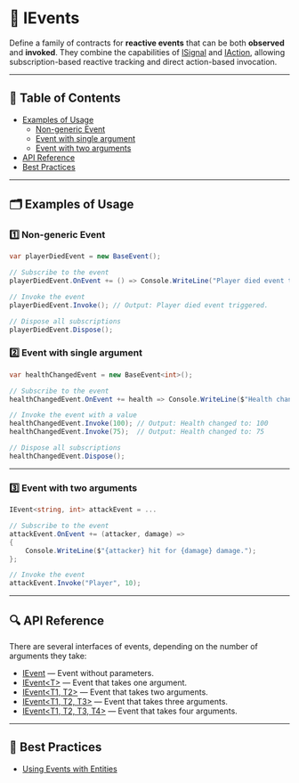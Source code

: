# 🧩 IEvents

Define a family of contracts for **reactive events** that can be both **observed** and **invoked**.
They combine the capabilities of [ISignal](ISignals.md) and [IAction](../Actions/IActions.md),
allowing subscription-based reactive tracking and direct action-based invocation.

---

## 📑 Table of Contents

- [Examples of Usage](#-examples-of-usage)
    - [Non-generic Event](#ex-1)
    - [Event with single argument](#ex-2)
    - [Event with two arguments](#ex-3)
- [API Reference](#-api-reference)
- [Best Practices](#-best-practices)

---

## 🗂 Examples of Usage

### 1️⃣ Non-generic Event <div id="ex-1"></div>

```csharp
var playerDiedEvent = new BaseEvent();

// Subscribe to the event
playerDiedEvent.OnEvent += () => Console.WriteLine("Player died event triggered.");

// Invoke the event
playerDiedEvent.Invoke(); // Output: Player died event triggered.

// Dispose all subscriptions
playerDiedEvent.Dispose();
```

### 2️⃣ Event with single argument <div id="ex-2"></div>

```csharp
var healthChangedEvent = new BaseEvent<int>();

// Subscribe to the event
healthChangedEvent.OnEvent += health => Console.WriteLine($"Health changed to: {health}");

// Invoke the event with a value
healthChangedEvent.Invoke(100); // Output: Health changed to: 100
healthChangedEvent.Invoke(75);  // Output: Health changed to: 75

// Dispose all subscriptions
healthChangedEvent.Dispose();
```

---

### 3️⃣ Event with two arguments <div id="ex-3"></div>

```csharp
IEvent<string, int> attackEvent = ...

// Subscribe to the event
attackEvent.OnEvent += (attacker, damage) =>
{
    Console.WriteLine($"{attacker} hit for {damage} damage.");
};

// Invoke the event
attackEvent.Invoke("Player", 10);
```

---

## 🔍 API Reference

There are several interfaces of events, depending on the number of arguments they take:

- [IEvent](IEvent.md) — Event without parameters.
- [IEvent&lt;T&gt;](IEvent%601.md) — Event that takes one argument.
- [IEvent&lt;T1, T2&gt;](IEvent%602.md) — Event that takes two arguments.
- [IEvent&lt;T1, T2, T3&gt;](IEvent%603.md) — Event that takes three arguments.
- [IEvent&lt;T1, T2, T3, T4&gt;](IEvent%604.md) — Event that takes four arguments.

---

## 📌 Best Practices

- [Using Events with Entities](../../BestPractices/UsingEvents.md)